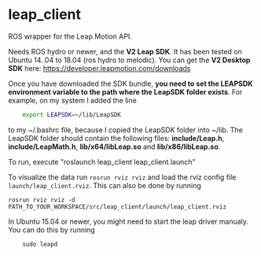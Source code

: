 leap_client
====

ROS wrapper for the Leap Motion API.

Needs ROS hydro or newer, and the **V2 Leap SDK**. It has been tested on Ubuntu 14..04 to 18.04 (ros hydro to melodic). You can get the **V2 Desktop SDK** here: https://developer.leapmotion.com/downloads

Once you have downloaded the SDK bundle, **you need to set the LEAPSDK environment variable to the path where the LeapSDK folder exists**. For example, on my system I added the line

```bash
    export LEAPSDK=~/lib/LeapSDK
```
to my ~/.bashrc file, because I copied the LeapSDK folder into ~/lib. The LeapSDK folder should contain the following files: **include/Leap.h**, **include/LeapMath.h**, **lib/x64/libLeap.so** and **lib/x86/libLeap.so**.


To run, execute "roslaunch leap_client leap_client.launch"

To visualize the data run ```rosrun rviz rviz``` and load the rviz config file ```launch/leap_client.rviz```. This can also be done by running
```
rosrun rviz rviz -d PATH_TO_YOUR_WORKSPACE/src/leap_client/launch/leap_client.rviz
```

In Ubuntu 15.04 or newer, you might need to start the leap driver manualy. You can do this by running

```
    sudo leapd
```
